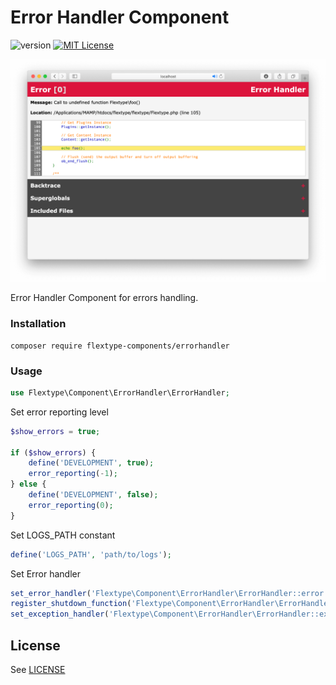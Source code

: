 # Error Handler Component
![version](https://img.shields.io/badge/version-1.0.5-brightgreen.svg?style=flat-square "Version")
[![MIT License](https://img.shields.io/badge/license-MIT-blue.svg?style=flat-square)](https://github.com/flextype-components/errorhandler/blob/master/LICENSE)

![preview](preview.png)

Error Handler Component for errors handling.

### Installation

```
composer require flextype-components/errorhandler
```

### Usage

```php
use Flextype\Component\ErrorHandler\ErrorHandler;
```

Set error reporting level
```php
$show_errors = true;

if ($show_errors) {
    define('DEVELOPMENT', true);
    error_reporting(-1);
} else {
    define('DEVELOPMENT', false);
    error_reporting(0);
}
```

Set LOGS_PATH constant
```php
define('LOGS_PATH', 'path/to/logs');
```

Set Error handler
```php
set_error_handler('Flextype\Component\ErrorHandler\ErrorHandler::error');
register_shutdown_function('Flextype\Component\ErrorHandler\ErrorHandler::fatal');
set_exception_handler('Flextype\Component\ErrorHandler\ErrorHandler::exception');
```

## License
See [LICENSE](https://github.com/flextype-components/errorhandler/blob/master/LICENSE)
